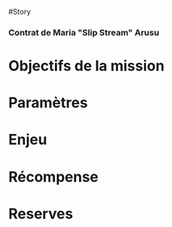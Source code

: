 #Story
### Contrat de Maria "Slip Stream" Arusu

# Objectifs de la mission


# Paramètres

# Enjeu

# Récompense

# Reserves
